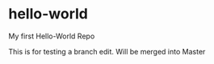 # hello-world
My first Hello-World Repo

This is for testing a branch edit. Will be merged into Master
